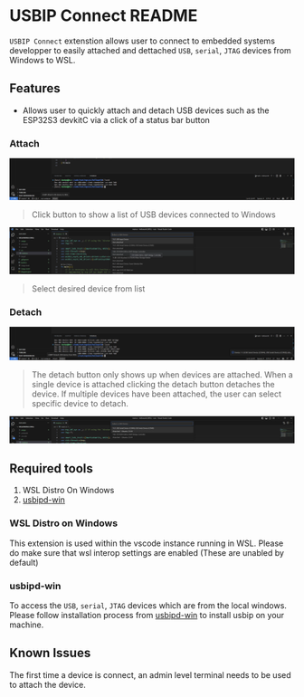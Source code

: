# USBIP Connect README
`USBIP Connect` extenstion allows user to connect to embedded systems developper to easily attached and dettached `USB`, `serial`, `JTAG` devices from Windows to WSL.

## Features
- Allows user to quickly attach and detach USB devices such as the ESP32S3 devkitC via a click of a status bar button 

### Attach
![attach_button](images/attach.png)
> Click button to show a list of USB devices connected to Windows

![attach_list](images/attach_list.png)
> Select desired device from list

### Detach
![detach_button](images/detach.png)
> The detach button only shows up when devices are attached. When a single device is attached clicking the detach button detaches the device. If multiple devices have been attached, the user can select specific device to detach.

![detach_list](images/detach_list.png)


## Required tools
1. WSL Distro On Windows
2. [usbipd-win](https://github.com/dorssel/usbipd-win/releases)

### WSL Distro on Windows
This extension is used within the vscode instance running in WSL. Please do make sure that wsl interop settings are enabled (These are unabled by default)

### usbipd-win
To access the `USB`, `serial`, `JTAG` devices which are from the local windows. Please follow installation process from [usbipd-win](https://github.com/dorssel/usbipd-win) to install usbip on your machine.

## Known Issues
The first time a device is connect, an admin level terminal needs to be used to attach the device.

